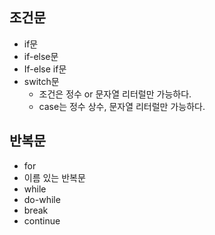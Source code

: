 ## 조건문

- if문
- if-else문
- If-else if문
- switch문
    - 조건은 정수 or 문자열 리터럴만 가능하다.
    - case는 정수 상수, 문자열 리터럴만 가능하다.

## 반복문

- for
- 이름 있는 반복문
- while
- do-while
- break
- continue